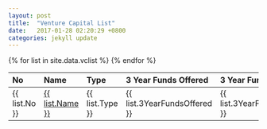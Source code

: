 ```yaml
---
layout: post
title:  "Venture Capital List"
date:   2017-01-28 02:20:29 +0800
categories: jekyll update
---
```


<table align="left">
<thead align="left">
      <tr>
          <th>No</th>
          <th>Name</th>
          <th>Type</th>
          <th>3 Year Funds Offered</th>
          <th>3 Year Funds Sold</th>
          <th>Est Most Recent Fund Date</th>
          <th>Investor Location</th>
          <th>Investor City</th>
          <th>Investor State</th>
          <th>Investor Country</th>
          <th>Portfolio Size</th>
          <th>Number of Deals</th>
          <th>Website</th>
          <th>Average Growth Score</th>
      </tr>
  </thead>
  <tbody align="left">
 {% for list in site.data.vclist %}
  <tr>
   <td>
        {{ list.No }}
    </td>
     <td>
     <a href="{{ site.index }}">
        {{ list.Name }}
        </a>
    </td>
      <td>
        {{ list.Type }}
    </td>
     <td>
        {{ list.3YearFundsOffered }}
    </td>
    <td>
        {{ list.3YearFundsSold }}
    </td>
     <td>
        {{ list.EstMostRecentFundDate }}
    </td>
    <td>
        {{ list.InvestorLocation }}
    </td>
    <td>
        {{ list.InvestorCity }}
    </td>
      <td>
        {{ list.InvestorState }}
    </td>
     <td>
        {{ list.InvestorCountry }}
    </td>
     <td>
        {{ list.PortfolioSize }}
    </td>
       <td>
        {{ list.NumberofDeals }}
    </td>
    <td>
        {{ list.Website }}
    </td>
    <td>
        {{ list.AverageGrowthScore}}
    </td>
  </tr>
  {% endfor %}
  </tbody>
</table>
